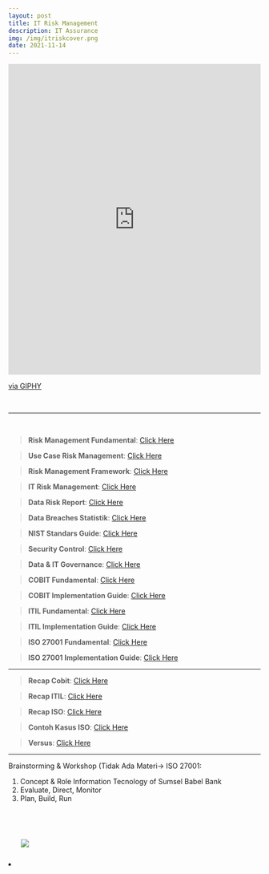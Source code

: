 ```yaml
---
layout: post
title: IT Risk Management
description: IT Assurance
img: /img/itriskcover.png
date: 2021-11-14
---
```



<div style="width:100%;height:0;padding-bottom:123%;position:relative;"><iframe src="https://giphy.com/embed/26BRsu22GkM7hKu3e" width="100%" height="100%" style="position:absolute" frameBorder="0" class="giphy-embed" allowFullScreen></iframe></div><p><a href="https://giphy.com/gifs/art-illustration-liannedias-26BRsu22GkM7hKu3e">via GIPHY</a></p>
<Br>

 __________
  
<Br> 

> **Risk Management Fundamental**: <a href="https://github.com/itsmecevi/riskmanagementfundamental/blob/main/1-Risk%20Management%20Fundamental.pdf">Click Here</a>
 
> **Use Case Risk Management**: <a href="https://github.com/itsmecevi/2-usecaseriskma/blob/main/2-Use%20Case%20Risk%20Management.pdf">Click Here</a>
 
> **Risk Management Framework**: <a href="https://github.com/itsmecevi/3-riskmaframework/blob/main/3-Risk%20Management%20Framework.pdf">Click Here</a>
 
> **IT Risk Management**: <a href="https://github.com/itsmecevi/4-itriskma/blob/main/4-IT%20Risk%20Management.pdf">Click Here</a>
 
> **Data Risk Report**: <a href="https://github.com/itsmecevi/5-datariskreport/blob/main/5-Data%20Risk%20Report.pdf">Click Here</a>
 
> **Data Breaches Statistik**: <a href="https://github.com/itsmecevi/6-databreaches/blob/main/6-Data%20Breaches%20Statistics.pdf">Click Here</a>

> **NIST Standars Guide**: <a href="https://github.com/itsmecevi/7-niststandardguide/blob/main/7-NIST%20Standard.pdf">Click Here</a>

> **Security Control**: <a href="https://github.com/itsmecevi/8-securitycontrol/blob/main/8-Security%20Control.pdf">Click Here</a>

> **Data & IT Governance**: <a href="https://github.com/itsmecevi/9-itdatagovernance/blob/main/9-IT%20Governance%20vs%20Data%20Governance.pdf">Click Here</a>

> **COBIT Fundamental**: <a href="https://github.com/itsmecevi/cobitfundamental/blob/main/Cobit.pdf">Click Here</a>
 
> **COBIT Implementation Guide**: <a href="https://github.com/itsmecevi/cobitig/blob/main/Cobit%20Implementation%20Guide.pdf">Click Here</a>
 
> **ITIL Fundamental**: <a href="https://github.com/itsmecevi/itilfundamental/blob/main/ITIL.pdf">Click Here</a>
 
> **ITIL Implementation Guide**: <a href="https://github.com/itsmecevi/itilig/blob/main/ITIL%20Implementation%20Guide.pdf">Click Here</a>
 
> **ISO 27001 Fundamental**: <a href="https://github.com/itsmecevi/iso27001fundamental/blob/main/ISO%2027001.pdf">Click Here</a>
 
> **ISO 27001 Implementation Guide**: <a href="https://github.com/itsmecevi/iso27001ig/blob/main/ISO%2027001%20Implementation%20Guide.pdf">Click Here</a>

__________
 
> **Recap Cobit**: <a href="https://github.com/itsmecevi/recapcobit/blob/main/Recap%20Cobit.pdf">Click Here</a>

> **Recap ITIL**: <a href="https://github.com/itsmecevi/recapitil/blob/main/Recap%20ITIL.pdf">Click Here</a>

> **Recap ISO**: <a href="https://github.com/itsmecevi/recapiso/blob/main/Recap%20ISO.pdf">Click Here</a>
 
> **Contoh Kasus ISO**: <a href="https://github.com/itsmecevi/contohkasusiso/blob/main/Contoh%20Kasus%20ISO.pdf">Click Here</a> 
 
> **Versus**: <a href="https://github.com/itsmecevi/versus/blob/main/VS.pdf">Click Here</a>


__________
 
Brainstorming & Workshop (Tidak Ada Materi-> ISO 27001:
 
 1. Concept & Role Information Tecnology of  Sumsel Babel Bank 
 2. Evaluate, Direct, Monitor
 3. Plan, Build, Run

<Br> 
  

<Br>
  
<img class="col one right" src="/img/logo-widya-analytics.png" style="padding:25px">

<Br>


<li>
<a id="icon" href="https://github.com/itsmecevi" target="_blank"><i class="fa fa-github fa-fw fa-2x"></i></a>
</li>

